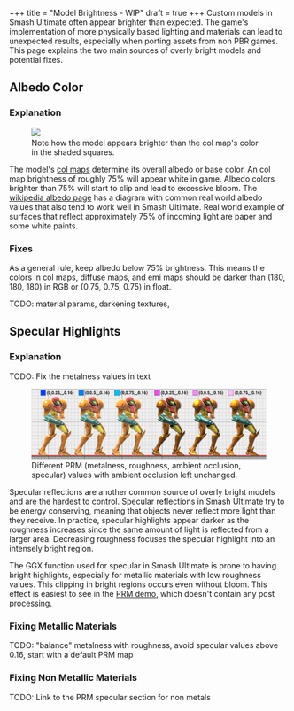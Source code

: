 +++
title = "Model Brightness - WIP"
draft = true
+++
Custom models in Smash Ultimate often appear brighter than expected. 
The game's implementation of more physically based lighting and materials can lead to unexpected results,
especially when porting assets from non PBR games. 
This page explains the two main sources of overly bright models and potential fixes.

## Albedo Color
### Explanation
<figure class="figure">
    <img src="/textures/col/mario_albedo.jpg" height="auto" width="auto">
    <figcaption class="figure-caption text-center">Note how the model appears brighter than the col map's color in the shaded squares.</figcaption>
</figure>

The model's [col maps](/textures/col/) determine its overall albedo or base color. An col map brightness of roughly 75% will appear white in game. Albedo colors brighter than 75% will start to clip and lead to excessive bloom.  The [wikipedia albedo page](https://en.wikipedia.org/wiki/Albedo) has a diagram with common real world albedo values that also tend to work well in Smash Ultimate. Real world example of surfaces that reflect approximately 75% of incoming light are paper and some white paints.

### Fixes
As a general rule, keep albedo below 75% brightness. This means the colors in col maps, diffuse maps, and emi maps should be darker than 
(180, 180, 180) in RGB or (0.75, 0.75, 0.75) in float. 

TODO: material params, darkening textures, 

## Specular Highlights
### Explanation
TODO: Fix the metalness values in text
<figure class="figure">
    <img src="samus.jpg" height="auto" width="auto">
    <figcaption class="figure-caption text-center">Different PRM (metalness, roughness, ambient occlusion, specular) values with ambient occlusion left unchanged.</figcaption>
</figure>
Specular reflections are another common source of overly bright models and are the hardest to control. 
Specular reflections in Smash Ultimate try to be energy conserving, meaning that objects never reflect more light than they receive. 
In practice, specular highlights appear darker as the roughness increases since the same amount of light is reflected from a larger area. 
Decreasing roughness focuses the specular highlight into an intensely bright region. 

The GGX function used for specular in Smash Ultimate is prone to having bright highlights, especially for metallic materials with low roughness values. This clipping in bright regions occurs even without bloom. This effect is easiest to see in the [PRM demo](/textures/prm/), which doesn't contain any post processing. 

### Fixing Metallic Materials
TODO: "balance" metalness with roughness, avoid specular values above 0.16, start with a default PRM map

### Fixing Non Metallic Materials
TODO: Link to the PRM specular section for non metals